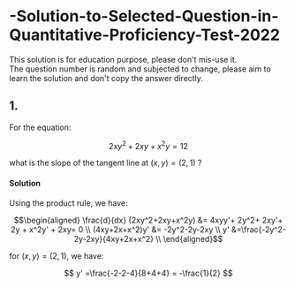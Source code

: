 # -Solution-to-Selected-Question-in-Quantitative-Proficiency-Test-2022
This solution is for education purpose, please don't mis-use it. <br>
The question number is random and subjected to change, please aim to learn the solution and don't copy the answer directly. <br>

## 1.
For the equation:

$$ 2xy^2+2xy+x^2y=12 $$

what is the slope of the tangent line at $(x,y)=(2,1)$ ? 

#### Solution
Using the product rule, we have:

$$\begin{aligned}
\frac{d}{dx} (2xy^2+2xy+x^2y) &= 4xyy'+ 2y^2+ 2xy'+ 2y + x^2y' + 2xy= 0 \\ 
(4xy+2x+x^2)y' &= -2y^2-2y-2xy  \\
y' &=\frac{-2y^2-2y-2xy}{4xy+2x+x^2} \\
\end{aligned}$$

for $(x,y)=(2,1)$, we have:

$$ y' =\frac{-2-2-4}{8+4+4} = -\frac{1}{2} $$
